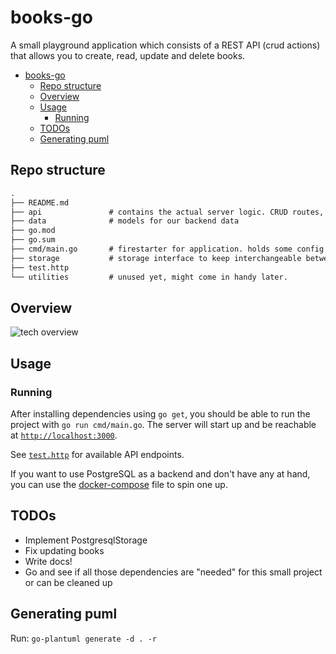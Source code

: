 # books-go

A small playground application which consists of a REST API (crud actions) that allows you to create, read, update and delete books.

- [books-go](#books-go)
  - [Repo structure](#repo-structure)
  - [Overview](#overview)
  - [Usage](#usage)
    - [Running](#running)
  - [TODOs](#todos)
  - [Generating puml](#generating-puml)

## Repo structure

```txt
.
├── README.md
├── api               # contains the actual server logic. CRUD routes, middleware registration, ...
├── data              # models for our backend data
├── go.mod
├── go.sum
├── cmd/main.go       # firestarter for application. holds some config and does nothing else than starting up.
├── storage           # storage interface to keep interchangeable between in-memory and other storages
├── test.http
└── utilities         # unused yet, might come in handy later.
```

## Overview

![tech overview](https://www.plantuml.com/plantuml/proxy?cache=no&src=https://raw.githubusercontent.com/torbendury/books-go/main/docs/graph.puml)

## Usage

### Running

After installing dependencies using `go get`, you should be able to run the project with `go run cmd/main.go`. The server will start up and be reachable at [`http://localhost:3000`](http://localhost:3000).

See [`test.http`](hack/test.http) for available API endpoints.

If you want to use PostgreSQL as a backend and don't have any at hand, you can use the [docker-compose](hack/docker-compose.yml) file to spin one up.

## TODOs

- Implement PostgresqlStorage
- Fix updating books
- Write docs!
- Go and see if all those dependencies are "needed" for this small project or can be cleaned up

## Generating puml

Run: `go-plantuml generate -d . -r`
